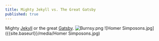 ```yaml
---
title: Mighty Jekyll vs. The Great Gatsby
published: true
---
```

Mighty [Jekyll](https://jekyllrb.com/) or the great [Gatsby](https://www.gatsbyjs.org/).
![Burnsy.png]({{site.baseurl}}/_posts/Burnsy.png)
![Homer Simposons.jpg]({{site.baseurl}}/media/Homer Simposons.jpg)
